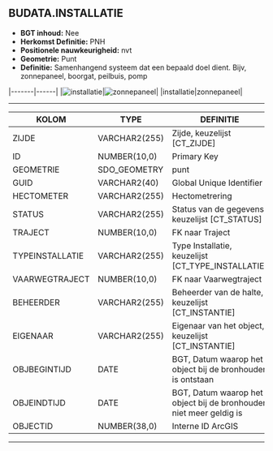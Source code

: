 ﻿## BUDATA.INSTALLATIE


* __BGT inhoud:__ Nee
* __Herkomst Definitie:__ PNH
* __Positionele nauwkeurigheid:__ nvt
* __Geometrie:__ Punt
* __Definitie:__ Samenhangend systeem dat een bepaald doel dient. Bijv, zonnepaneel, boorgat, peilbuis, pomp

|-------|------|
|![installatie](objectbladen\6_Meubilair\installatie.png)|![zonnepaneel](objectbladen\6_Meubilair\zonnepaneel.png)|
|installatie|zonnepaneel|

***

|KOLOM                           	|TYPE          	|DEFINITIE|
|------                          	|----          	|-----    |
|ZIJDE                           	|VARCHAR2(255) 	|Zijde, keuzelijst [CT_ZIJDE]|
|ID                              	|NUMBER(10,0)  	|Primary Key|
|GEOMETRIE                       	|SDO_GEOMETRY  	|punt|
|GUID                            	|VARCHAR2(40)  	|Global Unique Identifier|
|HECTOMETER                      	|VARCHAR2(255) 	|Hectometrering|
|STATUS                          	|VARCHAR2(255) 	|Status van de gegevens, keuzelijst [CT_STATUS]|
|TRAJECT                         	|NUMBER(10,0)  	|FK naar Traject|
|TYPEINSTALLATIE                 	|VARCHAR2(255) 	|Type Installatie, keuzelijst [CT_TYPE_INSTALLATIE]|
|VAARWEGTRAJECT                  	|NUMBER(10,0)  	|FK naar Vaarwegtraject|
|BEHEERDER                       	|VARCHAR2(255) 	|Beheerder van de halte, keuzelijst [CT_INSTANTIE]|
|EIGENAAR                        	|VARCHAR2(255) 	|Eigenaar van het object, keuzelijst [CT_INSTANTIE]|
|OBJBEGINTIJD                    	|DATE          	|BGT, Datum waarop het object bij de bronhouder is ontstaan|
|OBJEINDTIJD                     	|DATE          	|BGT, Datum waarop het object bij de bronhouder niet meer geldig is|
|OBJECTID                        	|NUMBER(38,0)   |Interne ID ArcGIS|

***
